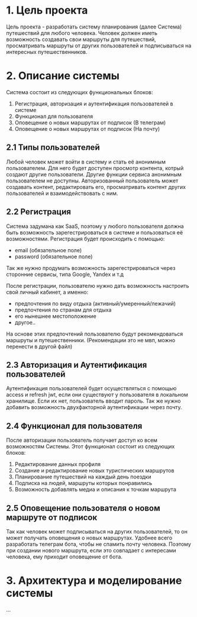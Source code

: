 # 1. Цель проекта

Цель проекта - разработать систему планирования (далее Система) путешествий для любого человека. Человек должен иметь возможность создавать свои маршруты для путешествий, просматривать маршруты от других пользователей и подписываться на интересных путешественников.

# 2. Описание системы

Система состоит из следующих функциональных блоков:

1. Регистрация, авторизация и аутентификация пользователей в системе
2. Функционал для пользователя
3. Оповещение о новых маршрутах от подписок (В телеграм)
4. Оповещение о новых маршрутах от подписок (На почту)


## 2.1 Типы пользователей

Любой человек может войти в систему и стать её анонимным пользователем. Для него будет доступен просмотр контента, котрый создают другие пользователи. Другие функции сервиса анонимным пользователем не доступны. Авторизованный пользователь может создавать контент,
редактировать его, просматривать контент других пользователей и взаимодействовать с ним.

## 2.2 Регистрация

Система задумана как SaaS, поэтому у любого пользователя должна быть возможность зарегестрироваться в системе и пользоваться её возможностями. Регистрация будет происходить с помощью:
- email (обязательное поле)
- password (обязательное поле)

Так же нужно продумать возможность зарегестрироваться через сторонние сервисы, типа Google, Yandex и т.д

После регистрации, пользователю нужно дать возможность настроить свой личный кабинет, а именно:
- предпочтения по виду отдыха (активный/умеренный/лежачий)
- предпочтения по странам для отдыха
- его нынешнее местоположение
- другое..

На основе этих предпочтений пользователю будут рекомендоваться маршруты и путешественники. (Рекомендации это не мвп, можно перенести в другой файл)

## 2.3 Авторизация и Аутентификация пользователей

Аутентификация пользователей будет осуществляться с помощью access и refresh jwt, если они существуют у пользователя в локальном хранилище. Если их нет, 
пользователь вводит пароль. Так же нужно добавить возможность двухфакторной аутентификации через почту.

## 2.4 Функционал для пользователя

После авторизации пользователь получает доступ ко всем возможностям Системы. Этот функционал состоит из следующих блоков:

1. Редактирование данных профиля
2. Создание и редактирование новых туристических маршрутов
3. Планирование путешествий на каждый день поездки
4. Подписка на людей, маршруты которых понравились
5. Возможность добавлять медиа и описания к точкам маршрута

## 2.5 Оповещение пользователя о новом маршруте от подписок

Так как человек может подписываться на других пользователей, то он может получать оповещения о новых маршрутах. Удобнее всего разработать телеграм бота, чтобы не спамить почту человека. Поэтому при создании нового маршрута, если это совпадает с интересами человека, ему приходит оповещение от бота.

# 3. Архитектура и моделирование системы
...

